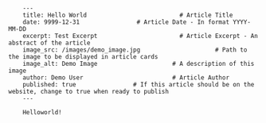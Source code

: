         ---
        title: Hello World                          # Article Title
        date: 9999-12-31                # Article Date - In format YYYY-MM-DD
        excerpt: Test Excerpt                       # Article Excerpt - An abstract of the article
        image_src: /images/demo_image.jpg                     # Path to the image to be displayed in article cards
        image_alt: Demo Image                     # A description of this image
        author: Demo User                         # Article Author
        published: true                # If this article should be on the website, change to true when ready to publish
        --- 
        
        Helloworld!
